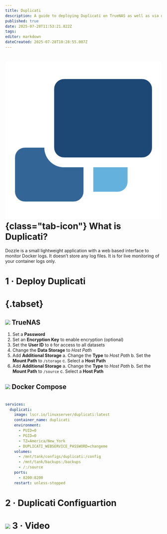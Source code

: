 ```yaml
---
title: Duplicati
description: A guide to deploying Duplicati on TrueNAS as well as via docker compose
published: true
date: 2025-07-28T11:53:21.822Z
tags: 
editor: markdown
dateCreated: 2025-07-28T10:28:55.007Z
---
```


# ![](/duplicati.png){class="tab-icon"} What is Duplicati?

Dozzle is a small lightweight application with a web based interface to monitor Docker logs. It doesn’t store any log files. It is for live monitoring of your container logs only.

# 1 · Deploy Duplicati
# {.tabset}

## <img src="/truenas.png" class="tab-icon"> TrueNAS
1. Set a **Password**
1. Set an **Encryption Key** to enable encryption (optional)
1. Set the **User ID** to `0` for access to all datasets
1. Change the **Data Storage** to *Host Path*
1. Add **Additional Storage**
a. Change the **Type** to *Host Path*
b. Set the **Mount Path** to `/storage`
c. Select a **Host Path**
1. Add **Additional Storage**
a. Change the **Type** to *Host Path*
b. Set the **Mount Path** to `/source`
c. Select a **Host Path**

## <img src="/docker.png" class="tab-icon"> Docker Compose

```yaml

services:
  duplicati:
    image: lscr.io/linuxserver/duplicati:latest
    container_name: duplicati
    environment:
      - PUID=0
      - PGID=0
      - TZ=America/New_York
      - DUPLICATI_WEBSERVICE_PASSWORD=changeme
    volumes:
      - /mnt/tank/configs/duplicati:/config
      - /mnt/tank/backups:/backups
      - /:/source
    ports:
      - 8200:8200
    restart: unless-stopped
```

# 2 · Duplicati Configuartion




# <img src="/youtube.png" class="tab-icon"> 3 · Video